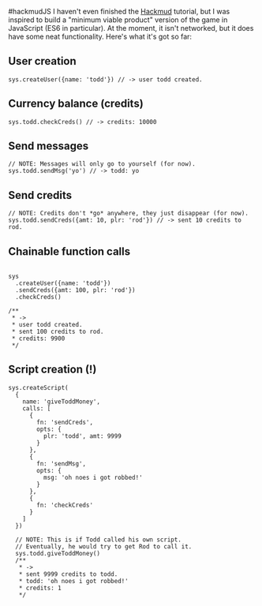 #hackmudJS
I haven't even finished the [Hackmud](https://www.hackmud.com/) tutorial, but I was inspired to build a "minimum viable product" version of the game in JavaScript (ES6 in particular). At the moment, it isn't networked, but it does have some neat functionality. Here's what it's got so far:

## User creation
`sys.createUser({name: 'todd'}) // -> user todd created.`

## Currency balance (credits)
`sys.todd.checkCreds() // -> credits: 10000`

## Send messages
```
// NOTE: Messages will only go to yourself (for now).
sys.todd.sendMsg('yo') // -> todd: yo
```

## Send credits
```
// NOTE: Credits don't *go* anywhere, they just disappear (for now).
sys.todd.sendCreds({amt: 10, plr: 'rod'}) // -> sent 10 credits to rod.
```
## Chainable function calls
```

sys
  .createUser({name: 'todd'})
  .sendCreds({amt: 100, plr: 'rod'})
  .checkCreds()
  
/**
 * ->
 * user todd created.
 * sent 100 credits to rod.
 * credits: 9900
 */
```

## Script creation (!)
```
sys.createScript(
  {
    name: 'giveToddMoney',
    calls: [
      {
        fn: 'sendCreds',
        opts: {
          plr: 'todd', amt: 9999
        }
      },
      {
        fn: 'sendMsg',
        opts: {
          msg: 'oh noes i got robbed!'
        }
      },
      {
        fn: 'checkCreds'
      }
    ]
  })

  // NOTE: This is if Todd called his own script.
  // Eventually, he would try to get Rod to call it.
  sys.todd.giveToddMoney()
  /**
   * ->
   * sent 9999 credits to todd.
   * todd: 'oh noes i got robbed!'
   * credits: 1
   */
```